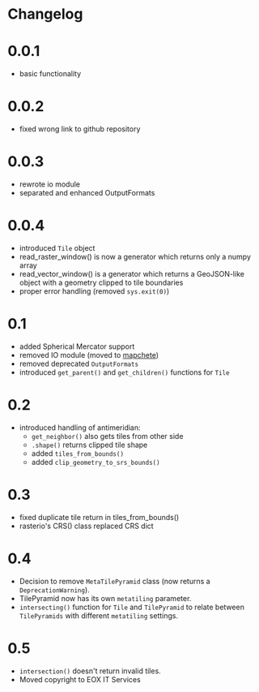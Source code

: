 # Changelog

# 0.0.1
* basic functionality

# 0.0.2
* fixed wrong link to github repository

# 0.0.3
* rewrote io module
* separated and enhanced OutputFormats

# 0.0.4
* introduced ``Tile`` object
* read_raster_window() is now a generator which returns only a numpy array
* read_vector_window() is a generator which returns a GeoJSON-like object with a geometry clipped to tile boundaries
* proper error handling (removed ``sys.exit(0)``)

# 0.1
* added Spherical Mercator support
* removed IO module (moved to [mapchete](https://github.com/ungarj/mapchete))
* removed deprecated ``OutputFormats``
* introduced ``get_parent()`` and ``get_children()`` functions for ``Tile``

# 0.2
* introduced handling of antimeridian:
    * ``get_neighbor()`` also gets tiles from other side
    * ``.shape()`` returns clipped tile shape
    * added ``tiles_from_bounds()``
    * added ``clip_geometry_to_srs_bounds()``

# 0.3
* fixed duplicate tile return in tiles_from_bounds()
* rasterio's CRS() class replaced CRS dict

# 0.4
* Decision to remove ``MetaTilePyramid`` class (now returns a ``DeprecationWarning``).
* TilePyramid now has its own ``metatiling`` parameter.
* ``intersecting()`` function for ``Tile`` and ``TilePyramid`` to relate between ``TilePyramids`` with different ``metatiling`` settings.

# 0.5
* ``intersection()`` doesn't return invalid tiles.
* Moved copyright to EOX IT Services
